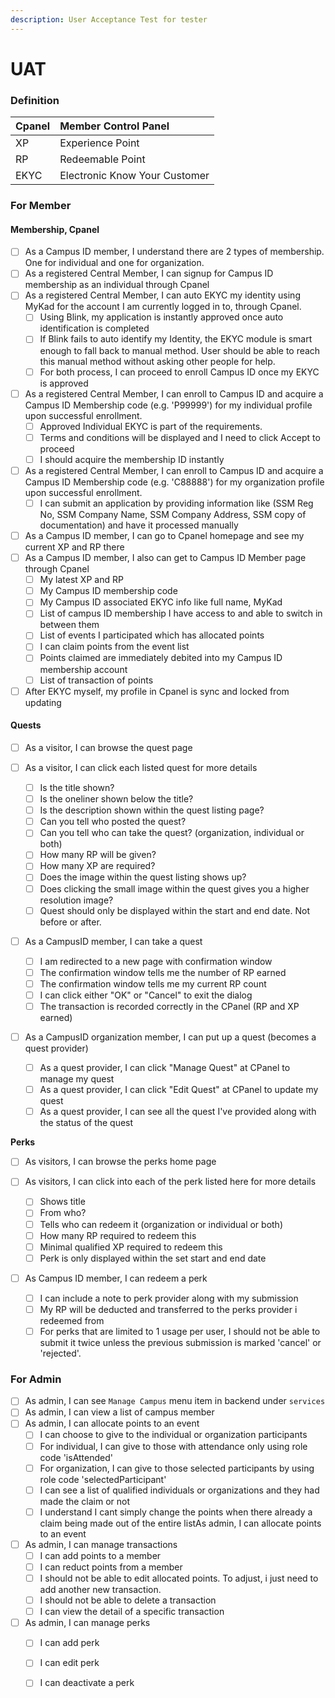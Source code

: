 ```yaml
---
description: User Acceptance Test for tester
---
```


# UAT

### Definition

| Cpanel | Member Control Panel |
| :--- | :--- |
| XP | Experience Point |
| RP | Redeemable Point |
| EKYC | Electronic Know Your Customer |

### For Member

#### Membership, Cpanel

* [ ] As a Campus ID member, I understand there are 2 types of membership. One for individual and one for organization.
* [ ] As a registered Central Member, I can signup for Campus ID membership as an individual through Cpanel
* [ ] As a registered Central Member, I can auto EKYC my identity using MyKad for the account I am currently logged in to, through Cpanel. 
  * [ ] Using Blink, my application is instantly approved once auto identification is completed
  * [ ] If Blink fails to auto identify my Identity, the EKYC module is smart enough to fall back to manual method. User should be able to reach this manual method without asking other people for help.
  * [ ] For both process, I can proceed to enroll Campus ID once my EKYC is approved 
* [ ] As a registered Central Member, I can enroll to Campus ID and acquire a Campus ID Membership code \(e.g. 'P99999'\) for my individual profile upon successful enrollment. 
  * [ ] Approved Individual EKYC is part of the requirements.
  * [ ] Terms and conditions will be displayed and I need to click Accept to proceed
  * [ ] I should acquire the membership ID instantly
* [ ] As a registered Central Member, I can enroll to Campus ID and acquire a Campus ID Membership code \(e.g. 'C88888'\) for my organization profile upon successful enrollment.
  * [ ] I can submit an application by providing information like \(SSM Reg No, SSM Company Name, SSM Company Address, SSM copy of documentation\) and have it processed manually
* [ ] As a Campus ID member, I can go to Cpanel homepage and see my current XP and RP there
* [ ] As a Campus ID member, I also can get to Campus ID Member page through Cpanel
  * [ ] My latest XP and RP
  * [ ] My Campus ID membership code
  * [ ] My Campus ID associated EKYC info like full name, MyKad
  * [ ] List of campus ID membership I have access to and able to switch in between them
  * [ ] List of events I participated which has allocated points
  * [ ] I can claim points from the event list
  * [ ] Points claimed are immediately debited into my Campus ID membership account
  * [ ] List of transaction of points
* [ ] After EKYC myself, my profile in Cpanel is sync and locked from updating

#### Quests

* [ ] As a visitor, I can browse the quest page
* [ ] As a visitor, I can click each listed quest for more details

  * [ ] Is the title shown?
  * [ ] Is the oneliner shown below the title?
  * [ ] Is the description shown within the quest listing page?
  * [ ] Can you tell who posted the quest?
  * [ ] Can you tell who can take the quest? \(organization, individual or both\)
  * [ ] How many RP will be given?
  * [ ] How many XP are required?
  * [ ] Does the image within the quest listing shows up?
  * [ ] Does clicking the small image within the quest gives you a higher resolution image?
  * [ ] Quest should only be displayed within the start and end date. Not before or after.

* [ ] As a CampusID member, I can take a quest

  * [ ] I am redirected to a new page with confirmation window
  * [ ] The confirmation window tells me the number of RP earned
  * [ ] The confirmation window tells me my current RP count
  * [ ] I can click either "OK" or "Cancel" to exit the dialog
  * [ ] The transaction is recorded correctly in the CPanel \(RP and XP earned\)

* [ ] As a CampusID organization member, I can put up a quest \(becomes a quest provider\)

  * [ ] As a quest provider, I can click "Manage Quest" at CPanel to manage my quest
  * [ ] As a quest provider, I can click "Edit Quest" at CPanel to update my quest
  * [ ] As a quest provider, I can see all the quest I've provided along with the status of the quest

**Perks**

* [ ] As visitors, I can browse the perks home page
* [ ] As visitors, I can click into each of the perk listed here for more details
  * [ ] Shows title
  * [ ] From who?
  * [ ] Tells who can redeem it \(organization or individual or both\)
  * [ ] How many RP required to redeem this
  * [ ] Minimal qualified XP required to redeem this
  * [ ] Perk is only displayed within the set start and end date
* [ ] As Campus ID member, I can redeem a perk

  * [ ] I can include a note to perk provider along with my submission
  * [ ] My RP will be deducted and transferred to the perks provider i redeemed from
  * [ ] For perks that are limited to 1 usage per user, I should not be able to submit it twice unless the previous submission is marked 'cancel' or 'rejected'.

### For Admin

* [ ] As admin, I can see `Manage Campus` menu item in backend under `services`
* [ ] As admin, I can view a list of campus member
* [ ] As admin, I can allocate points to an event
  * [ ] I can choose to give to the individual or organization participants
  * [ ] For individual, I can give to those with attendance only using role code 'isAttended'
  * [ ] For organization, I can give to those selected participants by using role code 'selectedParticipant'
  * [ ] I can see a list of qualified individuals or organizations and they had made the claim or not
  * [ ] I understand I cant simply change the points when there already a claim being made out of the entire listAs admin, I can allocate points to an event
* [ ] As admin, I can manage transactions
  * [ ] I can add points to a member
  * [ ] I can reduct points from a member
  * [ ] I should not be able to edit allocated points. To adjust, i just need to add another new transaction.
  * [ ] I should not be able to delete a transaction
  * [ ] I can view the detail of a specific transaction
* [ ] As admin, I can manage perks
  * [ ] I can add perk
  * [ ] I can edit perk
  * [ ] I can deactivate a perk

